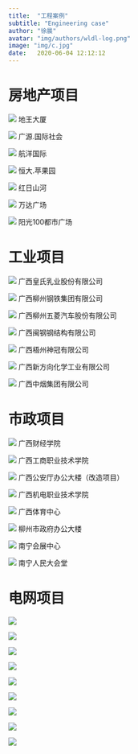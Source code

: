```yaml
---
title:  "工程案例"
subtitle: "Engineering case"
author: "徐晨"
avatar: "img/authors/wldl-log.png"
image: "img/c.jpg"
date:   2020-06-04 12:12:12
---
```


# 房地产项目
![](/img/地王大厦.jpg)
地王大厦

![](/img/广源-国际社会.jpg)
广源.国际社会

![](/img/航洋国际.jpg)
航洋国际

![](/img/恒大-苹果园.jpg)
恒大.苹果园

![](/img/红日山河.jpg)
红日山河

![](/img/万达广场.jpg)
万达广场

![](/img/阳光100都市广场.jpg)
阳光100都市广场
# 工业项目   
![](/img/广西皇氏乳业股份有限公司.jpg)
广西皇氏乳业股份有限公司

![](/img/广西柳州钢铁集团有限公司.jpg)
广西柳州钢铁集团有限公司

![](/img/广西柳州五菱汽车股份有限公司.jpg)
广西柳州五菱汽车股份有限公司

![](/img/广西闽钢钢结构有限公司.jpg)
广西闽钢钢结构有限公司

![](/img/广西梧州神冠有限公司.jpg)
广西梧州神冠有限公司

![](/img/广西新方向化学工业有限公司.jpg)
广西新方向化学工业有限公司

![](/img/广西中烟集团有限公司.jpg)
广西中烟集团有限公司
# 市政项目
![](/img/广西财经学院.jpg)
广西财经学院

![](/img/广西工商职业技术学院.jpg)
广西工商职业技术学院

![](/img/广西公安厅办公大楼（改造项目）.jpg)
广西公安厅办公大楼（改造项目）

![](/img/广西机电职业技术学院.jpg)
广西机电职业技术学院

![](/img/广西体育中心.jpg)
广西体育中心

![](/img/柳州市政府办公大楼.jpg)
柳州市政府办公大楼

![](/img/南宁会展中心.jpg)
南宁会展中心

![](/img/南宁人民大会堂.jpg)
南宁人民大会堂
# 电网项目
![](/img/dian1.jpg)

![](/img/dian2.jpg)

![](/img/dian3.jpg)

![](/img/dian4.jpg)

![](/img/dian5.jpg)

![](/img/dian6.jpg)

![](/img/dian7.jpg)

![](/img/dian8.jpg)

![](/img/dian9.jpg)
